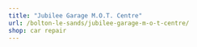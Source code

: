 ```yaml
---
title: "Jubilee Garage M.O.T. Centre"
url: /bolton-le-sands/jubilee-garage-m-o-t-centre/
shop: car repair
---
```

